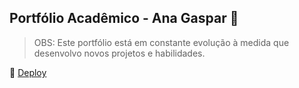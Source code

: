 ## Portfólio Acadêmico - Ana Gaspar 🐇

> OBS: Este portfólio está em constante evolução à medida que desenvolvo novos projetos e habilidades.

🔗 [Deploy](https://https://academic-portfolio-production.up.railway.app)
